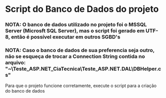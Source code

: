 # Script do Banco de Dados do projeto

### NOTA: O banco de dados utilizado no projeto foi o MSSQL Server (Microsft SQL Server), mas o script foi gerado em UTF-8, então é possível executar em outros SGBD's
### NOTA: Caso o banco de dados de sua preferencia seja outro, não se esqueça de trocar a Connection String contida no arquivo: "~\Teste_ASP.NET_CiaTecnica\Teste_ASP.NET.DAL\DBHelper.cs"

<p>Para que o projeto funcione corretamente, execute o script para a criação do banco de dados</p>